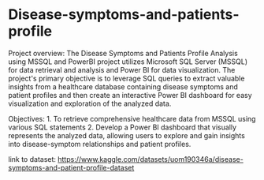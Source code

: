 # Disease-symptoms-and-patients-profile

Project overview: The Disease Symptoms and Patients Profile Analysis using MSSQL and PowerBI project utilizes Microsoft SQL Server (MSSQL) for data retrieval and analysis and Power BI for data visualization. The project's primary objective is to leverage SQL queries to extract valuable insights from a healthcare database containing disease symptoms and patient profiles and then create an interactive Power BI dashboard for easy visualization and exploration of the analyzed data.

Objectives: 1. To retrieve comprehensive healthcare data from MSSQL using various SQL statements
2. Develop a Power BI dashboard that visually represents the analyzed data, allowing users to explore and gain insights into disease-symptom relationships and patient profiles.


link to dataset: https://www.kaggle.com/datasets/uom190346a/disease-symptoms-and-patient-profile-dataset
